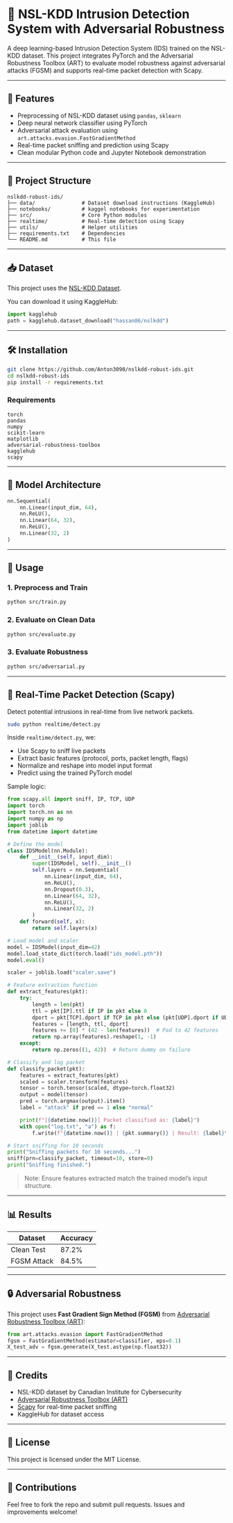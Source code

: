 # 🔐 NSL-KDD Intrusion Detection System with Adversarial Robustness

A deep learning-based Intrusion Detection System (IDS) trained on the NSL-KDD dataset. This project integrates PyTorch and the Adversarial Robustness Toolbox (ART) to evaluate model robustness against adversarial attacks (FGSM) and supports real-time packet detection with Scapy.

---

## 📌 Features

- Preprocessing of NSL-KDD dataset using `pandas`, `sklearn`
- Deep neural network classifier using PyTorch
- Adversarial attack evaluation using `art.attacks.evasion.FastGradientMethod`
- Real-time packet sniffing and prediction using Scapy
- Clean modular Python code and Jupyter Notebook demonstration

---

## 📁 Project Structure

```
nslkdd-robust-ids/
├── data/               # Dataset download instructions (KaggleHub)
├── notebooks/          # kaggel notebooks for experimentation
├── src/                # Core Python modules
├── realtime/           # Real-time detection using Scapy
├── utils/              # Helper utilities
├── requirements.txt    # Dependencies
└── README.md           # This file
```

---

## 📥 Dataset

This project uses the [NSL-KDD Dataset](https://www.unb.ca/cic/datasets/nsl.html).

You can download it using KaggleHub:

```python
import kagglehub
path = kagglehub.dataset_download("hassan06/nslkdd")
```

---

## 🛠️ Installation

```bash
git clone https://github.com/Anton3090/nslkdd-robust-ids.git
cd nslkdd-robust-ids
pip install -r requirements.txt
```

### Requirements

```
torch
pandas
numpy
scikit-learn
matplotlib
adversarial-robustness-toolbox
kagglehub
scapy
```

---

## 🧠 Model Architecture

```python
nn.Sequential(
    nn.Linear(input_dim, 64),
    nn.ReLU(),
    nn.Linear(64, 32),
    nn.ReLU(),
    nn.Linear(32, 2)
)
```

---

## 🧪 Usage

### 1. Preprocess and Train

```bash
python src/train.py
```

### 2. Evaluate on Clean Data

```bash
python src/evaluate.py
```

### 3. Evaluate Robustness

```bash
python src/adversarial.py
```

---

## 🔴 Real-Time Packet Detection (Scapy)

Detect potential intrusions in real-time from live network packets.

```bash
sudo python realtime/detect.py
```

Inside `realtime/detect.py`, we:

- Use Scapy to sniff live packets
- Extract basic features (protocol, ports, packet length, flags)
- Normalize and reshape into model input format
- Predict using the trained PyTorch model

Sample logic:

```python
from scapy.all import sniff, IP, TCP, UDP
import torch
import torch.nn as nn
import numpy as np
import joblib
from datetime import datetime

# Define the model
class IDSModel(nn.Module):
    def __init__(self, input_dim):
        super(IDSModel, self).__init__()
        self.layers = nn.Sequential(
            nn.Linear(input_dim, 64),
            nn.ReLU(),
            nn.Dropout(0.3),
            nn.Linear(64, 32),
            nn.ReLU(),
            nn.Linear(32, 2)
        )
    def forward(self, x):
        return self.layers(x)

# Load model and scaler
model = IDSModel(input_dim=42)
model.load_state_dict(torch.load("ids_model.pth"))
model.eval()

scaler = joblib.load("scaler.save")

# Feature extraction function
def extract_features(pkt):
    try:
        length = len(pkt)
        ttl = pkt[IP].ttl if IP in pkt else 0
        dport = pkt[TCP].dport if TCP in pkt else (pkt[UDP].dport if UDP in pkt else 0)
        features = [length, ttl, dport]
        features += [0] * (42 - len(features))  # Pad to 42 features
        return np.array(features).reshape(1, -1)
    except:
        return np.zeros((1, 42))  # Return dummy on failure

# Classify and log packet
def classify_packet(pkt):
    features = extract_features(pkt)
    scaled = scaler.transform(features)
    tensor = torch.tensor(scaled, dtype=torch.float32)
    output = model(tensor)
    pred = torch.argmax(output).item()
    label = "attack" if pred == 1 else "normal"

    print(f"[{datetime.now()}] Packet classified as: {label}")
    with open("log.txt", "a") as f:
        f.write(f"{datetime.now()} | {pkt.summary()} | Result: {label}\n")

# Start sniffing for 10 seconds
print("Sniffing packets for 10 seconds...")
sniff(prn=classify_packet, timeout=10, store=0)
print("Sniffing finished.")

```

> Note: Ensure features extracted match the trained model’s input structure.

---

## 📊 Results

| Dataset       | Accuracy |
|---------------|----------|
| Clean Test    | 87.2%    |
| FGSM Attack   | 84.5%    |

---

## 🔒 Adversarial Robustness

This project uses **Fast Gradient Sign Method (FGSM)** from [Adversarial Robustness Toolbox (ART)](https://github.com/Trusted-AI/adversarial-robustness-toolbox):

```python
from art.attacks.evasion import FastGradientMethod
fgsm = FastGradientMethod(estimator=classifier, eps=0.1)
X_test_adv = fgsm.generate(X_test.astype(np.float32))
```

---

## 📌 Credits

- NSL-KDD dataset by Canadian Institute for Cybersecurity
- [Adversarial Robustness Toolbox (ART)](https://github.com/Trusted-AI/adversarial-robustness-toolbox)
- [Scapy](https://scapy.net/) for real-time packet sniffing
- KaggleHub for dataset access

---

## 📃 License

This project is licensed under the MIT License.

---

## 🤝 Contributions

Feel free to fork the repo and submit pull requests. Issues and improvements welcome!
